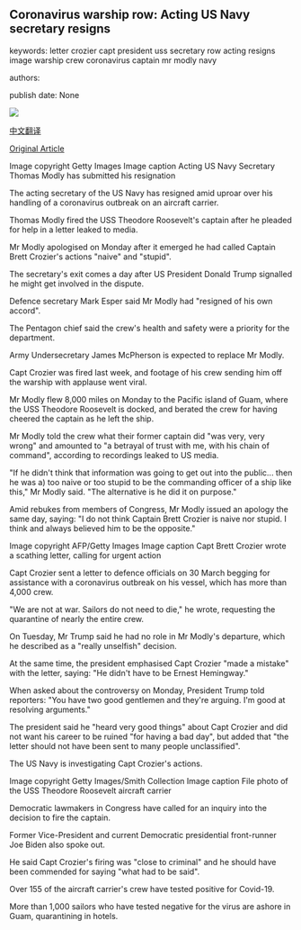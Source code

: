 ## Coronavirus warship row: Acting US Navy secretary resigns

keywords: letter crozier capt president uss secretary row acting resigns image warship crew coronavirus captain mr modly navy

authors: 

publish date: None

![](https://ichef.bbci.co.uk/news/1024/branded_news/BDE1/production/_111690684_gettyimages-1186267610.jpg)

[中文翻译](Coronavirus%20warship%20row%3A%20Acting%20US%20Navy%20secretary%20resigns_zh.md)

[Original Article](https://www.bbc.com/news/world-us-canada-52209105)

Image copyright Getty Images Image caption Acting US Navy Secretary Thomas Modly has submitted his resignation

The acting secretary of the US Navy has resigned amid uproar over his handling of a coronavirus outbreak on an aircraft carrier.

Thomas Modly fired the USS Theodore Roosevelt's captain after he pleaded for help in a letter leaked to media.

Mr Modly apologised on Monday after it emerged he had called Captain Brett Crozier's actions "naive" and "stupid".

The secretary's exit comes a day after US President Donald Trump signalled he might get involved in the dispute.

Defence secretary Mark Esper said Mr Modly had "resigned of his own accord".

The Pentagon chief said the crew's health and safety were a priority for the department.

Army Undersecretary James McPherson is expected to replace Mr Modly.

Capt Crozier was fired last week, and footage of his crew sending him off the warship with applause went viral.

Mr Modly flew 8,000 miles on Monday to the Pacific island of Guam, where the USS Theodore Roosevelt is docked, and berated the crew for having cheered the captain as he left the ship.

Mr Modly told the crew what their former captain did "was very, very wrong" and amounted to "a betrayal of trust with me, with his chain of command", according to recordings leaked to US media.

"If he didn't think that information was going to get out into the public... then he was a) too naive or too stupid to be the commanding officer of a ship like this," Mr Modly said. "The alternative is he did it on purpose."

Amid rebukes from members of Congress, Mr Modly issued an apology the same day, saying: "I do not think Captain Brett Crozier is naive nor stupid. I think and always believed him to be the opposite."

Image copyright AFP/Getty Images Image caption Capt Brett Crozier wrote a scathing letter, calling for urgent action

Capt Crozier sent a letter to defence officials on 30 March begging for assistance with a coronavirus outbreak on his vessel, which has more than 4,000 crew.

"We are not at war. Sailors do not need to die," he wrote, requesting the quarantine of nearly the entire crew.

On Tuesday, Mr Trump said he had no role in Mr Modly's departure, which he described as a "really unselfish" decision.

At the same time, the president emphasised Capt Crozier "made a mistake" with the letter, saying: "He didn't have to be Ernest Hemingway."

When asked about the controversy on Monday, President Trump told reporters: "You have two good gentlemen and they're arguing. I'm good at resolving arguments."

The president said he "heard very good things" about Capt Crozier and did not want his career to be ruined "for having a bad day", but added that "the letter should not have been sent to many people unclassified".

The US Navy is investigating Capt Crozier's actions.

Image copyright Getty Images/Smith Collection Image caption File photo of the USS Theodore Roosevelt aircraft carrier

Democratic lawmakers in Congress have called for an inquiry into the decision to fire the captain.

Former Vice-President and current Democratic presidential front-runner Joe Biden also spoke out.

He said Capt Crozier's firing was "close to criminal" and he should have been commended for saying "what had to be said".

Over 155 of the aircraft carrier's crew have tested positive for Covid-19.

More than 1,000 sailors who have tested negative for the virus are ashore in Guam, quarantining in hotels.